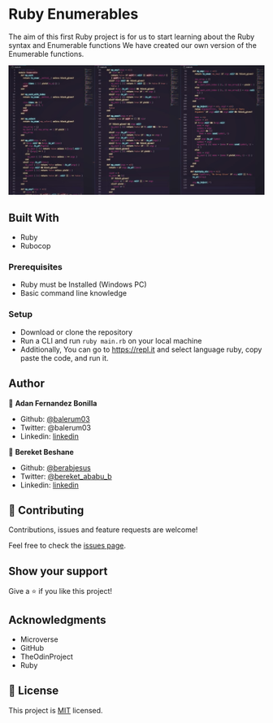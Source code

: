 # Ruby Enumerables
The aim of this first Ruby project is for us to start learning about the Ruby syntax and Enumerable functions
We have created our own version of the Enumerable functions.

![screenshot](assets/screen.JPG)

## Built With

- Ruby
- Rubocop

### Prerequisites

- Ruby must be Installed (Windows PC)
- Basic command line knowledge

### Setup

- Download or clone the repository
- Run a CLI and run `ruby main.rb` on your local machine
- Additionally, You can go to https://repl.it and select language ruby, copy paste the code, and run it.

## Author

👤 **Adan Fernandez Bonilla**

- Github: [@balerum03](https://github.com/balerum03)
- Twitter: @balerum03
- Linkedin: [linkedin](https://www.linkedin.com/in/adan-fernandez-bonilla-4560831a5)

👤 **Bereket Beshane**

- Github: [@berabjesus](https://github.com/Berabjesus)
- Twitter: [@bereket_ababu_b](https://twitter.com/bereket_ababu_b)
- Linkedin: [linkedin](https://www.linkedin.com/in/bereket-beshane-a1b75a1a9/)

## 🤝 Contributing

Contributions, issues and feature requests are welcome!

Feel free to check the [issues page](https://github.com/balerum03/custom-enumerables/issues).

## Show your support

Give a ⭐️ if you like this project!

## Acknowledgments

- Microverse
- GitHub
- TheOdinProject
- Ruby

## 📝 License


This project is [MIT](LICENSE) licensed.
